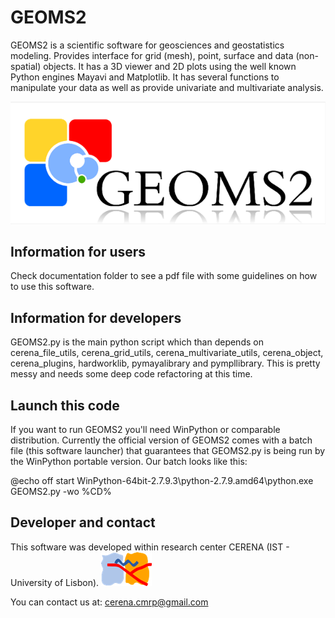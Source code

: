 # GEOMS2
GEOMS2 is a scientific software for geosciences and geostatistics modeling. Provides interface for grid (mesh), point, surface and data (non-spatial) objects. It has a 3D viewer and 2D plots using the well known Python engines Mayavi and Matplotlib. It has several functions to manipulate your data as well as provide univariate and multivariate analysis.

![alt tag](/ART/DEFAULT/related/splash_screen.png?raw=true)

<h2>Information for users</h2>
Check documentation folder to see a pdf file with some guidelines on how to use this software.

<h2>Information for developers</h2>
GEOMS2.py is the main python script which than depends on cerena_file_utils, cerena_grid_utils, cerena_multivariate_utils, cerena_object, cerena_plugins, hardworklib, pymayalibrary and pympllibrary. This is pretty messy and needs some deep code refactoring at this time.

<h2>Launch this code</h2>
If you want to run GEOMS2 you'll need WinPython or comparable distribution. Currently the official version of GEOMS2 comes with a batch file (this software launcher) that guarantees that GEOMS2.py is being run by the WinPython portable version. Our batch looks like this:

@echo off
start WinPython-64bit-2.7.9.3\python-2.7.9.amd64\python.exe GEOMS2.py -wo %CD%

<h2>Developer and contact</h2>

This software was developed within research center CERENA (IST - University of Lisbon).
![alt tag](/ART/cerena.png?raw=true)

You can contact us at: cerena.cmrp@gmail.com
